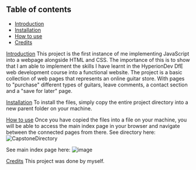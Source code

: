 

## Table of contents
- [Introduction](#introduction)
- [Installation](#installation)
- [How to use](#howToUse)
- [Credits](#credits)

[Introduction](#introduction)
This project is the first instance of me implementing JavaScript into a webpage alongside HTML and CSS. The importance of this is to show that I am able to implement the skills I have learnt in the HyperionDev DfE web development course into a functional website. The project is a basic collection of web pages that represents an online guitar store. With pages to "purchase" different types of guitars, leave comments, a contact section and a "save for later" page. 

[Installation](#installation)
To install the files, simply copy the entire project directory into a new parent folder on your machine. 

[How to use](#howToUse)
Once you have copied the files into a file on your machine, you will be able to access the main index page in your browser and navigate between the connected pages from there.
See directory here:
![CapstoneDirectory](https://user-images.githubusercontent.com/123034061/213828028-4bfd01a6-a252-42ef-8aee-e25105784c75.jpg)

See main index page here:
![image](https://user-images.githubusercontent.com/123034061/221297905-f9b3e387-8c23-4ca2-81b0-7c0d997e6565.png)


[Credits](#credits)
This project was done by myself.
